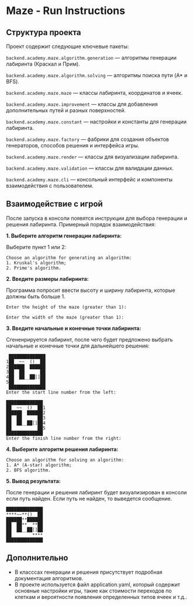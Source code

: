 #  Maze - Run Instructions

## Структура проекта
Проект содержит следующие ключевые пакеты:

```backend.academy.maze.algorithm.generation``` — алгоритмы генерации лабиринта (Краскал и Прим).

```backend.academy.maze.algorithm.solving``` — алгоритмы поиска пути (A* и BFS).

```backend.academy.maze.maze``` — классы лабиринта, координатов и ячеек.

```backend.academy.maze.improvement``` — классы для добавления дополнительных путей и разных поверхностей.

```backend.academy.maze.constant``` — настройки и константы для генерации лабиринта.

```backend.academy.maze.factory``` — фабрики для создания объектов генераторов, способов решения и интерфейса игры.

```backend.academy.maze.render``` — классы для визуализации лабиринта.

```backend.academy.maze.validation``` — классы для валидации данных.

```backend.academy.maze.cli``` — консольный интерфейс и компоненты взаимодействия с пользователем.

## Взаимодействие с игрой
После запуска в консоли появятся инструкции для выбора генерации и решения лабиринта. Примерный порядок взаимодействия:

**1. Выберите алгоритм генерации лабиринта:**

Выберите пункт 1 или 2:

```
Choose an algorithm for generating an algorithm:
1. Kruskal's algorithm;
2. Prime's algorithm.
```

**2. Введите размеры лабиринта:**

Программа попросит ввести высоту и ширину лабиринта, которые должны быть больше 1.
```
Enter the height of the maze (greater than 1):
```
```
Enter the width of the maze (greater than 1):
```

**3. Введите начальные и конечные точки лабиринта:**

Сгененрируется лабиринт, после чего будет предложено выбрать начальные и конечные точки для дальнейшего решения:

``` 
 ██████████████
1██  ~~  ()  ██
2██████  ██████
3██  ██  __  ██
4██  ██__██[]██
5██          ██
 ██████████████
Enter the start line number from the left:
```

```
██████████████
██  ~~  ()  ██1
██████  ██████2
██  ██  __  ██3
██  ██__██[]██4
██          ██5
██████████████
Enter the finish line number from the right:

```

**4. Выберите алгоритм решения лабиринта:**

```
Choose an algorithm for solving an algorithm:
1. A* (A-star) algorithm;
2. BFS algorithm.

```

**5. Вывод результата:**

После генерации и решения лабиринт будет визуализирован в консоли если путь найден. Если путь не найден, то выведется сообщение.

```
██████████████
****~~**()  ██
██████**██████
██  ██**__**██
██  ██__██[]██
██        ****
██████████████

```

## Дополнительно
* В класссах генерации и решения присутствует подробная документация алгоритмов.
* В проекте используется файл application.yaml, который содержит основные настройки игры, такие как стоимости переходов по клеткам и вероятности появления определенных типов ячеек и т.д..

